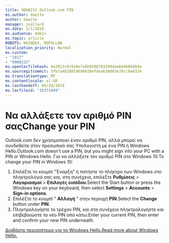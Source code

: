 ```yaml
---
title: 9000233 Outlook.com PIN
ms.author: daeite
author: daeite
manager: joallard
ms.date: 3/1/2019
ms.audience: Admin
ms.topic: article
ROBOTS: NOINDEX, NOFOLLOW
localization_priority: Normal
ms.custom:
- "1817"
- "9000233"
ms.openlocfilehash: 4a3813c9c926e7a6b9106703204dae644b06b84a
ms.sourcegitcommit: 5fb7a4b28859690020efdea630d03e70cc0e6334
ms.translationtype: MT
ms.contentlocale: el-GR
ms.lasthandoff: 06/28/2019
ms.locfileid: "35373449"
---
```

# <a name="change-your-pin"></a><span data-ttu-id="b84c5-102">Να αλλάξετε τον αριθμό PIN σας</span><span class="sxs-lookup"><span data-stu-id="b84c5-102">Change your PIN</span></span>

<span data-ttu-id="b84c5-103">Outlook.com δεν χρησιμοποιεί έναν αριθμό PIN, αλλά μπορεί να συνδεθείτε στον προσωπικό σας Υπολογιστή με ένα PIN ή Windows Hello.</span><span class="sxs-lookup"><span data-stu-id="b84c5-103">Outlook.com doesn't use a PIN, but you might sign into your PC with a PIN or Windows Hello.</span></span> <span data-ttu-id="b84c5-104">Για να αλλάξετε τον αριθμό PIN στο Windows 10:</span><span class="sxs-lookup"><span data-stu-id="b84c5-104">To change your PIN in Windows 10:</span></span>

1. <span data-ttu-id="b84c5-105">Επιλέξτε το κουμπί "Έναρξη" ή πατήστε το πλήκτρο των Windows στο πληκτρολόγιό σας και, στη συνέχεια, επιλέξτε **Ρυθμίσεις** > **Λογαριασμοί** > **Επιλογές εισόδου**.</span><span class="sxs-lookup"><span data-stu-id="b84c5-105">Select the Start button or press the Windows key on your keyboard, then select **Settings** > **Accounts** > **Sign-in options**.</span></span>
2. <span data-ttu-id="b84c5-106">Επιλέξτε το κουμπί " **Αλλαγή** " στην περιοχή **PIN**.</span><span class="sxs-lookup"><span data-stu-id="b84c5-106">Select the **Change** button under **PIN**.</span></span>
3. <span data-ttu-id="b84c5-107">Πληκτρολογήστε το τρέχον PIN, και στη συνέχεια πληκτρολογήστε και επιβεβαιώστε το νέο PIN από κάτω.</span><span class="sxs-lookup"><span data-stu-id="b84c5-107">Enter your current PIN, then enter and confirm your new PIN underneath.</span></span>

[<span data-ttu-id="b84c5-108">Διαβάστε περισσότερα για τα Windows Hello.</span><span class="sxs-lookup"><span data-stu-id="b84c5-108">Read more about Windows Hello.</span></span>](https://support.microsoft.com/help/17215/)